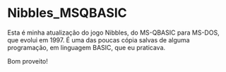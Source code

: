 # Nibbles_MSQBASIC

Esta é minha atualização do jogo Nibbles, do MS-QBASIC para MS-DOS, que evolui em 1997.
É uma das poucas cópia salvas de alguma programação, em linguagem BASIC, que eu praticava.

Bom proveito!
